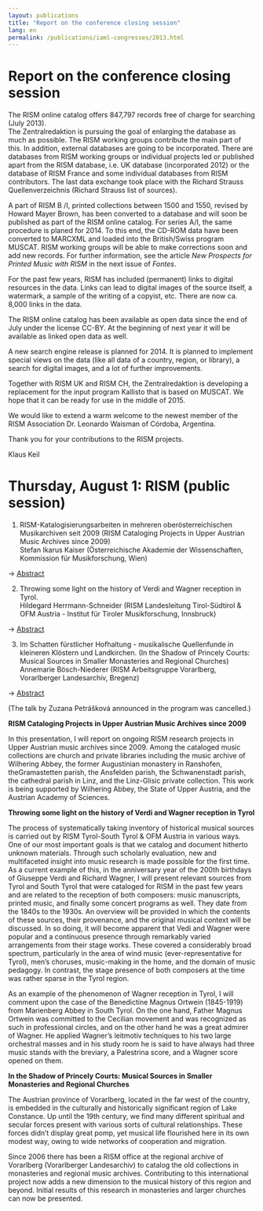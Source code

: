 ```yaml
---
layout: publications
title: "Report on the conference closing session"
lang: en
permalink: /publications/iaml-congresses/2013.html
---
```


# Report on the conference closing session

The RISM online catalog offers 847,797 records free of charge for searching (July 2013).  
The Zentralredaktion is pursuing the goal of enlarging the database as much as possible. The RISM working groups contribute the main part of this. In addition, external databases are going to be incorporated. There are databases from RISM working groups or individual projects led or published apart from the RISM database, i.e. UK database (incorporated 2012) or the database of RISM France and some individual databases from RISM contributors. The last data exchange took place with the Richard Strauss Quellenverzeichnis (Richard Strauss list of sources).

A part of RISM B /I, printed collections between 1500 and 1550, revised by Howard Mayer Brown, has been converted to a database and will soon be published as part of the RISM online catalog. For series A/I, the same procedure is planed for 2014. To this end, the CD-ROM data have been converted to MARCXML and loaded into the British/Swiss program MUSCAT. RISM working groups will be able to make corrections soon and add new records. For further information, see the article _New Prospects for Printed Music with RISM_ in the next issue of _Fontes_.

For the past few years, RISM has included (permanent) links to digital resources in the data. Links can lead to digital images of the source itself, a watermark, a sample of the writing of a copyist, etc. There are now ca. 8,000 links in the data.

The RISM online catalog has been available as open data since the end of July under the license CC-BY. At the beginning of next year it will be available as linked open data as well.

A new search engine release is planned for 2014. It is planned to implement special views on the data (like all data of a country, region, or library), a search for digital images, and a lot of further improvements.

Together with RISM UK and RISM CH, the Zentralredaktion is developing a replacement for the input program Kallisto that is based on MUSCAT. We hope that it can be ready for use in the middle of 2015.

We would like to extend a warm welcome to the newest member of the RISM Association Dr. Leonardo Waisman of Córdoba, Argentina.

Thank you for your contributions to the RISM projects.



Klaus Keil

# Thursday, August 1: RISM (public session)

1. RISM-Katalogisierungsarbeiten in mehreren oberösterreichischen Musikarchiven seit 2009 (RISM Cataloging Projects in Upper Austrian Music Archives since 2009)  
Stefan Ikarus Kaiser (Österreichische Akademie der Wissenschaften, Kommission für Musikforschung, Wien)  
 

→ [Abstract](#c2648 "Opens internal link in current window")

 
2. Throwing some light on the history of Verdi and Wagner reception in Tyrol.   
 Hildegard Herrmann-Schneider (RISM Landesleitung Tirol-Südtirol & OFM Austria - Institut für Tiroler Musikforschung, Innsbruck)  
 

→ [Abstract](#c2560 "Opens internal link in current window")

3. Im Schatten fürstlicher Hofhaltung - musikalische Quellenfunde in kleineren Klöstern und Landkirchen. (In the Shadow of Princely Courts: Musical Sources in Smaller Monasteries and Regional Churches)  
Annemarie Bösch-Niederer (RISM Arbeitsgruppe Vorarlberg, Vorarlberger Landesarchiv, Bregenz)  
 

→ [Abstract](#c2561 "Opens internal link in current window")

(The talk by Zuzana Petrášková announced in the program was cancelled.)





**RISM Cataloging Projects in Upper Austrian Music Archives since 2009**

In this presentation, I will report on ongoing RISM research projects in Upper Austrian music archives since 2009. Among the cataloged music collections are church and private libraries including the music archive of Wilhering Abbey, the former Augustinian monastery in Ranshofen, theGramastetten parish, the Ansfelden parish, the Schwanenstadt parish, the cathedral parish in Linz, and the Linz-Glisic private collection. This work is being supported by Wilhering Abbey, the State of Upper Austria, and the Austrian Academy of Sciences.

**Throwing some light on the history of Verdi and Wagner reception in Tyrol**

The process of systematically taking inventory of historical musical sources is carried out by RISM Tyrol-South Tyrol & OFM Austria in various ways. One of our most important goals is that we catalog and document hitherto unknown materials. Through such scholarly evaluation, new and multifaceted insight into music research is made possible for the first time. As a current example of this, in the anniversary year of the 200th birthdays of Giuseppe Verdi and Richard Wagner, I will present relevant sources from Tyrol and South Tyrol that were cataloged for RISM in the past few years and are related to the reception of both composers: music manuscripts, printed music, and finally some concert programs as well. They date from the 1840s to the 1930s. An overview will be provided in which the contents of these sources, their provenance, and the original musical context will be discussed. In so doing, it will become apparent that Vedi and Wagner were popular and a continuous presence through remarkably varied arrangements from their stage works. These covered a considerably broad spectrum, particularly in the area of wind music (ever-representative for Tyrol), men’s choruses, music-making in the home, and the domain of music pedagogy. In contrast, the stage presence of both composers at the time was rather sparse in the Tyrol region.

As an example of the phenomenon of Wagner reception in Tyrol, I will comment upon the case of the Benedictine Magnus Ortwein (1845-1919) from Marienberg Abbey in South Tyrol. On the one hand, Father Magnus Ortwein was committed to the Cecilian movement and was recognized as such in professional circles, and on the other hand he was a great admirer of Wagner. He applied Wagner’s leitmotiv techniques to his two large orchestral masses and in his study room he is said to have always had three music stands with the breviary, a Palestrina score, and a Wagner score opened on them.



**In the Shadow of Princely Courts: Musical Sources in Smaller Monasteries and Regional Churches**

The Austrian province of Vorarlberg, located in the far west of the country, is embedded in the culturally and historically significant region of Lake Constance. Up until the 19th century, we find many different spiritual and secular forces present with various sorts of cultural relationships. These forces didn’t display great pomp, yet musical life flourished here in its own modest way, owing to wide networks of cooperation and migration.

Since 2006 there has been a RISM office at the regional archive of Vorarlberg (Vorarlberger Landesarchiv) to catalog the old collections in monasteries and regional music archives. Contributing to this international project now adds a new dimension to the musical history of this region and beyond. Initial results of this research in monasteries and larger churches can now be presented.